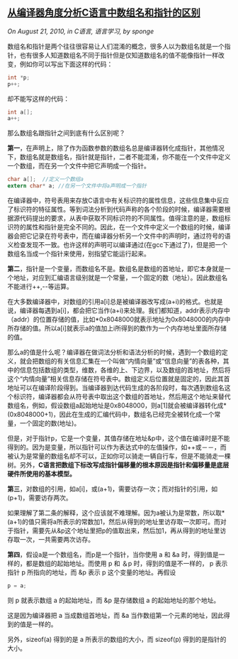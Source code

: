 ## [从编译器角度分析C语言中数组名和指针的区别](http://www.spongeliu.com/28.html)

*On August 21, 2010, in C语言, 语言学习, by sponge*

数组名和指针是两个往往很容易让人们混淆的概念，很多人以为数组名就是一个指针，也有很多人知道数组名不同于指针但是仅知道数组名的值不能像指针一样改变，例如你可以写出下面这样的代码：

```c
int *p;
p++;
```

却不能写这样的代码：

```c
int a[];
a++;
```

那么数组名跟指针之间到底有什么区别呢？

**第一**，在声明上，除了作为函数参数的数组名总是编译器转化成指针，其他情况下，数组名就是数组名，指针就是指针，二者不能混淆，你不能在一个文件中定义一个数组，而在另一个文件中把它声明成一个指针。

```c
char a[];  //定义一个数组a
extern char* a; //在另一个文件中将a声明成一个指针
```

在编译器中，符号表用来存放C语言中有关标识符的属性信息，这些信息集中反应了标识符的特征属性。等到词法分析到代码声称的各个阶段的时候，编译器需要根据源代码提出的要求，从表中获取不同标识符的不同属性。值得注意的是，数组标识符的属性和指针是完全不同的。因此，在一个文件中定义一个数组的时候，编译器会把它记录在符号表中，而在编译器分析另一个文件中的声明时，通过符号的语义检查发现不一致。也许这样的声明可以编译通过(在gcc下通过了)，但是把一个数组名当成一个指针来使用，别指望它能运行起来。

**第二**，指针是一个变量，而数组名不是。数组名是数组的首地址，即它本身就是一个地址，对应到汇编语言级别就是一个常量，一个固定的数（地址）。因此数组名不能进行++,--等运算。

在大多数编译器中，对数组的引用a[i]总是被编译器改写成(a+i)的格式。也就是说，编译器每遇到a[i]，都会把它当作(a+i)来处理。我们都知道，addr表示内存中（addr）的位置存储的值，比如*0x8048000就表示地址为0x8048000的内存中所存储的值。所以a[i]就表示a的值加上i所得到的数作为一个内存地址里面所存储的值。

那么a的值是什么呢？编译器在做词法分析和语法分析的时候，遇到一个数组的定义，就会把数组的有关信息汇集在一个叫做“内情向量”或“信息向量”的表各种，其中的信息包括数组的类型，维数，各维的上、下边界，以及数组的首地址，然后将这个“内情向量”相关信息存储在符号表中。数组定义后位置就是固定的，因此其首地址可以在编译阶段得到。当编译器到达代码生成的各阶段时，每次遇到数组名这个标识符，编译器都会从符号表中取出这个数组的首地址，然后用这个地址来替代数组名，例如，假设数组a起始地址是0x8048000，则a[1]就会被编译器转化成*(0x8048000+1)，因此在生成的汇编代码中，数组名已经完全被转化成一个常量，一个固定的数(地址)。

但是，对于指针p，它是一个变量，其值存储在地址&p中，这个值在编译时是不能得到的。因为是变量，所以指针可以作为表达式中的左值操作，如++或－－，而被认为是常量的数组名却不可以，正如你可以骑走一辆自行车，但是不能骑走一棵树。另外，**C语言把数组下标改写成指针偏移量的根本原因是指针和偏移量是底层硬件所使用的基本模型。**

**第三**，对数组的引用，如a[i]，或(a+1)，需要访存一次；而对指针的引用，如(p+1)，需要访存两次。

如果理解了第二条的解释，这个应该就不难理解。因为a被认为是常数，所以取*(a+1)的值只需将a所表示的常数加1，然后从得到的地址里访存取一次即可。而对于指针，需要先从&p这个地址里把p的值取出来，然后加1，再从得到的地址里访存取一次，一共需要两次访存。

**第四**，假设a是一个数组名，而p是一个指针，当你使用 a 和 &a 时，得到值是一样的，都是数组的起始地址。而使用 p 和 ＆p 时，得到的值是不一样的， p 表示指针 p 所指向的地址，而 &p 表示 p 这个变量的地址。再假设

```c
p = a;
```

则 p 就表示数组 a 的起始地址，而 &p 是存储数组 a 的起始地址的那个地址。

这是因为编译器把 a 当成数组首地址，而 &a 当作数组第一个元素的地址，因此得到的值是一样的。

另外，sizeof(a) 得到的是 a 所表示的数组的大小，而 sizeof(p) 得到的是指针的大小。